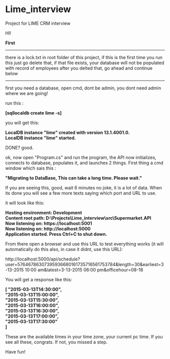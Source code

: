 # Lime_interview
Project for LIME CRM interview


HI!

**First**

********************************************************************************************************
there is a lock.txt in root folder of this project, if this is the first time you run this
just go delete that, if that file exists, your database will not be populated with record of employees
after you delted that, go ahead and continue below
********************************************************************************************************


first you need a database, open cmd, dont be admin, you dont need admin where we are going!

run this :

**[sqllocaldb create lime -s]**

you will get this: 

**LocalDB instance "lime" created with version 13.1.4001.0.  
LocalDB instance "lime" started.**


DONE? good.


ok, now open "Program.cs" and run the program, the API now initializes, connects to database, 
populates it, and launches 2 things. First thing a cmd window which sais this :

**"Migrating to DataBase, This can take a long time. Please wait."**

If you are seeing this, good, wait 6 minutes no joke, it is a lot of data. When its done you will see a few more texts
saying which port and URL to use. 

it will look like this:

**Hosting environment: Development  
Content root path: D:\Projects\Lime_interview\src\Supermarket.API  
Now listening on: https://localhost:5001  
Now listening on: http://localhost:5000  
Application started. Press Ctrl+C to shut down.**

From there open a browser and use this URL to test everything works (it will automatically do this also, in case it didnt, use this URL):

http://localhost:5000/api/schedule?user=57646786307395936680161735716561753784&length=30&earliest=3-13-2015 10:00 am&latest=3-13-2015 06:00 pm&officehour=08-18

You will get a response like this:

**[
    "2015-03-13T14:30:00",  
    "2015-03-13T15:00:00",  
    "2015-03-13T15:30:00",  
    "2015-03-13T16:00:00",  
    "2015-03-13T16:30:00",  
    "2015-03-13T17:00:00",  
    "2015-03-13T17:30:00"  
]**

These are the available times in your time zone, your current pc time. If you see all these, congrats. If not, you missed a step.

Have fun!
